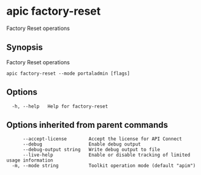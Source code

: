 # apic factory-reset

Factory Reset operations

## Synopsis

Factory Reset operations

```
apic factory-reset --mode portaladmin [flags]
```

## Options

```
  -h, --help   Help for factory-reset
```

## Options inherited from parent commands

```
      --accept-license        Accept the license for API Connect
      --debug                 Enable debug output
      --debug-output string   Write debug output to file
      --live-help             Enable or disable tracking of limited usage information
  -m, --mode string           Toolkit operation mode (default "apim")
```

